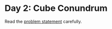 # Day 2: Cube Conundrum

Read the [problem statement](https://adventofcode.com/2023/day/2) carefully.